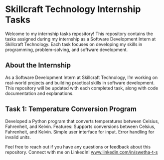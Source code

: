 # Skillcraft Technology Internship Tasks

Welcome to my internship tasks repository! This repository contains the tasks assigned during my internship as a Software Development Intern at Skillcraft Technology. Each task focuses on developing my skills in programming, problem-solving, and software development.

About the Internship
--------------------
As a Software Development Intern at Skillcraft Technology, I’m working on real-world projects and building practical skills in software development. This repository will be updated with each completed task, along with code documentation and explanations.

Task 1: Temperature Conversion Program
--------------------------------------
Developed a Python program that converts temperatures between Celsius, Fahrenheit, and Kelvin.
Features:
Supports conversions between Celsius, Fahrenheit, and Kelvin.
Simple user interface for input.
Error handling for invalid units.

Feel free to reach out if you have any questions or feedback about this repository. Connect with me on LinkedIn! www.linkedin.com/in/swetha-t-s
